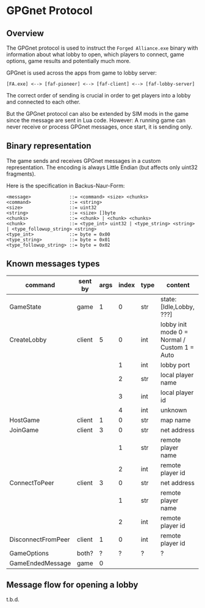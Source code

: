 # GPGnet Protocol

## Overview
The GPGnet protocol is used to instruct the `Forged Alliance.exe` binary with information about what lobby to open, which players to connect, game options, game results and potentially much more.

GPGnet is used across the apps from game to lobby server:
```
[FA.exe] <--> [faf-pioneer] <--> [faf-client] <--> [faf-lobby-server]
```

The correct order of sending is crucial in order to get players into a lobby and connected to each other.

But the GPGnet protocol can also be extended by SIM mods in the game since the message are sent in Lua code. However: A running game can never receive or process GPGnet messages, once start, it is sending only.

## Binary representation

The game sends and receives GPGnet messages in a custom representation. The encoding is always Little Endian (but affects only uint32 fragments).

Here is the specification in Backus-Naur-Form:
```
<message>              ::= <command> <size> <chunks>
<command>              ::= <string>
<size>                 ::= uint32
<string>               ::= <size> []byte
<chunks>               ::= <chunk> | <chunk> <chunks>
<chunk>                ::= <type_int> uint32 | <type_string> <string> | <type_followup_string> <string>
<type_int>             ::= byte = 0x00
<type_string>          ::= byte = 0x01
<type_followup_string> ::= byte = 0x02
```

## Known messages types

| **command**        | **sent by** | **args** | **index** | **type** | **content**                                  |
|--------------------|-------------|----------|-----------|----------|----------------------------------------------|
| GameState          | game        | 1        | 0         | str      | state: [Idle,Lobby, ???]                     |
| CreateLobby        | client      | 5        | 0         | int      | lobby init mode 0 = Normal / Custom 1 = Auto |
|                    |             |          | 1         | int      | lobby port                                   |
|                    |             |          | 2         | str      | local player name                            |
|                    |             |          | 3         | int      | local player id                              |
|                    |             |          | 4         | int      | unknown                                      |
| HostGame           | client      | 1        | 0         | str      | map name                                     |
| JoinGame           | client      | 3        | 0         | str      | net address                                  |
|                    |             |          | 1         | str      | remote player name                           |
|                    |             |          | 2         | int      | remote player id                             |
| ConnectToPeer      | client      | 3        | 0         | str      | net address                                  |
|                    |             |          | 1         | str      | remote player name                           |
|                    |             |          | 2         | int      | remote player id                             |
| DisconnectFromPeer | client      | 1        | 0         | int      | remote player id                             |
| GameOptions        | both?       | ?        | ?         | ?        | ?                                            |
| GameEndedMessage   | game        | 0        |           |          |                                              |


## Message flow for opening a lobby

t.b.d.